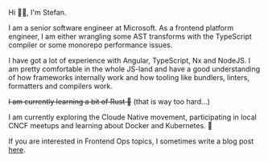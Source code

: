 Hi 👋🏻, I'm Stefan. 

I am a senior software engineer at Microsoft. As a frontend platform engineer, I am either wrangling some AST transforms with the TypeScript compiler or some monorepo performance issues.

I have got a lot of experience with Angular, TypeScript, Nx and NodeJS. I am pretty comfortable in the whole JS-land and have a good understanding of how frameworks internally work and how tooling like bundlers, linters, formatters and compilers work.

~~I am currently learning a bit of Rust 🦀~~ (that is way too hard...)

I am currently exploring the Cloude Native movement, participating in local CNCF meetups and learning about Docker and Kubernetes. 🐋

If you are interested in Frontend Ops topics, I sometimes write a blog post [here](https://stefanhaas.dev/#blog).
